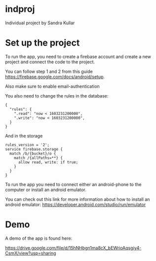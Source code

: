 # indproj

Individual project by Sandra Kullar

# Set up the project

To run the app, you need to create a firebase account and create a new project and connect the code to the project. 

You can follow step 1 and 2 from this guide https://firebase.google.com/docs/android/setup.

Also make sure to enable email-authentication 


You also need to change the rules in the database:

```
{
  "rules": {
    ".read": "now < 1603231200000",
    ".write": "now < 1603231200000",
  }
}
```

And in the storage

```
rules_version = '2';
service firebase.storage {
  match /b/{bucket}/o {
    match /{allPaths=**} {
      allow read, write: if true;
    }
  }
}
```

To run the app you need to connect either an android-phone to the computer or install an android emulator. 

You can check out this link for more information about how to install an android emulator: https://developer.android.com/studio/run/emulator


# Demo


A demo of the app is found here:

https://drive.google.com/file/d/15hNHbgn1ma8cX_bEWrioAqsgiy4-CsmX/view?usp=sharing
